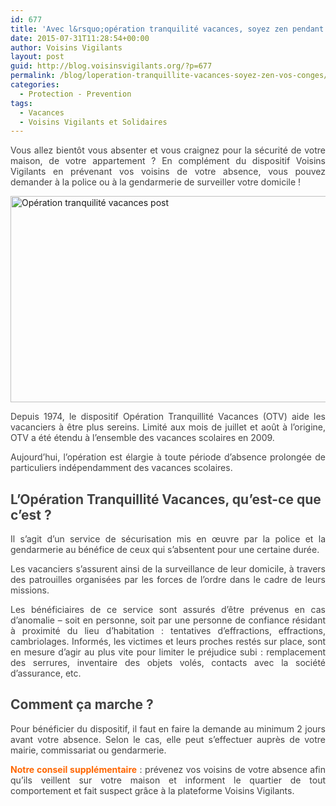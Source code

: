 ```yaml
---
id: 677
title: 'Avec l&rsquo;opération tranquilité vacances, soyez zen pendant vos congés !'
date: 2015-07-31T11:28:54+00:00
author: Voisins Vigilants
layout: post
guid: http://blog.voisinsvigilants.org/?p=677
permalink: /blog/loperation-tranquillite-vacances-soyez-zen-vos-conges/
categories:
  - Protection - Prevention
tags:
  - Vacances
  - Voisins Vigilants et Solidaires
---
```

<div class="attribute-catcher" style="color: #424242;">
  <p style="text-align: justify;">
    Vous allez bientôt vous absenter et vous craignez pour la sécurité de votre maison, de votre appartement ? En complément du dispositif Voisins Vigilants en prévenant vos voisins de votre absence, vous pouvez demander à la police ou à la gendarmerie de surveiller votre domicile !
  </p>
</div>

<div class="attribute-text" style="color: #424242;">
  <p style="text-align: justify;">
    <a href="http://blog.voisinsvigilants.org/wp-content/uploads/2015/07/Opération-tranquilité-vacances-post.jpg"><img class="aligncenter size-full wp-image-678" src="http://blog.voisinsvigilants.org/wp-content/uploads/2015/07/Opération-tranquilité-vacances-post.jpg" alt="Opération tranquilité vacances post" width="660" height="330" /></a>
  </p>
  
  <p style="text-align: justify;">
    Depuis 1974, le dispositif Opération Tranquillité Vacances (OTV) aide les vacanciers à être plus sereins. Limité aux mois de juillet et août à l’origine, OTV a été étendu à l’ensemble des vacances scolaires en 2009.
  </p>
  
  <p style="text-align: justify;">
    Aujourd&rsquo;hui, l&rsquo;opération est élargie à toute période d&rsquo;absence prolongée de particuliers indépendamment des vacances scolaires.
  </p>
  
  <h2>
    <strong>L&rsquo;Opération Tranquillité Vacances, qu&rsquo;est-ce que c&rsquo;est ?</strong>
  </h2>
  
  <p style="text-align: justify;">
    Il s’agit d’un service de sécurisation mis en œuvre par la police et la gendarmerie au bénéfice de ceux qui s’absentent pour une certaine durée.
  </p>
  
  <p style="text-align: justify;">
    Les vacanciers s’assurent ainsi de la surveillance de leur domicile, à travers des patrouilles organisées par les forces de l’ordre dans le cadre de leurs missions.
  </p>
  
  <p style="text-align: justify;">
    Les bénéficiaires de ce service sont assurés d’être prévenus en cas d’anomalie – soit en personne, soit par une personne de confiance résidant à proximité du lieu d’habitation : tentatives d’effractions, effractions, cambriolages. Informés, les victimes et leurs proches restés sur place, sont en mesure d’agir au plus vite pour limiter le préjudice subi : remplacement des serrures, inventaire des objets volés, contacts avec la société d’assurance, etc.
  </p>
  
  <h2 style="text-align: justify;">
    <strong>Comment ça marche ?</strong>
  </h2>
  
  <p style="text-align: justify;">
    Pour bénéficier du dispositif, il faut en faire la demande au minimum 2 jours avant votre absence. Selon le cas, elle peut s&rsquo;effectuer auprès de votre mairie, commissariat ou gendarmerie.
  </p>
  
  <p style="text-align: justify;">
    <strong><span style="color: #ff6600;">Notre conseil supplémentaire</span></strong> : prévenez vos voisins de votre absence afin qu&rsquo;ils veillent sur votre maison et informent le quartier de tout comportement et fait suspect grâce à la plateforme Voisins Vigilants.
  </p>
  
  <p>
    &nbsp;
  </p>
</div>
